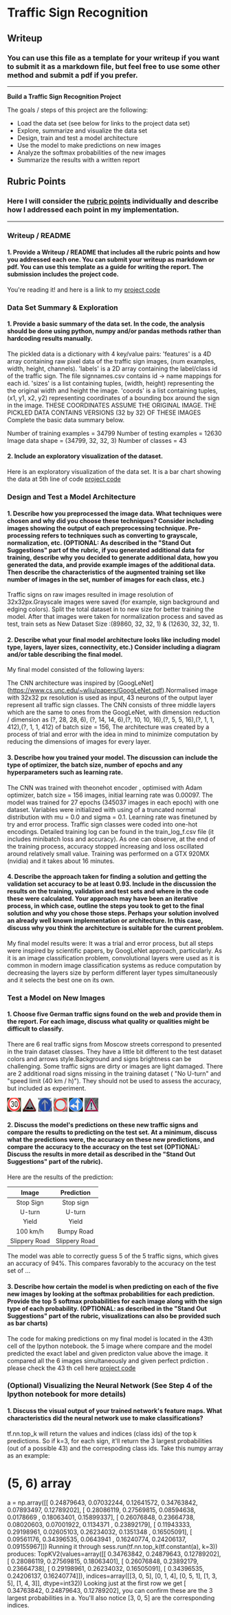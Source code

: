 # **Traffic Sign Recognition** 

## Writeup

### You can use this file as a template for your writeup if you want to submit it as a markdown file, but feel free to use some other method and submit a pdf if you prefer.

---

**Build a Traffic Sign Recognition Project**

The goals / steps of this project are the following:
* Load the data set (see below for links to the project data set)
* Explore, summarize and visualize the data set
* Design, train and test a model architecture
* Use the model to make predictions on new images
* Analyze the softmax probabilities of the new images
* Summarize the results with a written report


[//]: # (Image References)

[image1]: ./examples/visualization.jpg "Visualization"
[image2]: ./examples/grayscale.jpg "Grayscaling"
[image3]: ./examples/random_noise.jpg "Random Noise"
[image4]: ./examples/placeholder.png "Traffic Sign 1"
[image5]: ./examples/placeholder.png "Traffic Sign 2"
[image6]: ./examples/placeholder.png "Traffic Sign 3"
[image7]: ./examples/placeholder.png "Traffic Sign 4"
[image8]: ./examples/placeholder.png "Traffic Sign 5"

## Rubric Points
### Here I will consider the [rubric points](https://review.udacity.com/#!/rubrics/481/view) individually and describe how I addressed each point in my implementation.  

---
### Writeup / README

#### 1. Provide a Writeup / README that includes all the rubric points and how you addressed each one. You can submit your writeup as markdown or pdf. You can use this template as a guide for writing the report. The submission includes the project code.

You're reading it! and here is a link to my [project code](https://github.com/praveenvattem/TrafficSign_Classifier)

### Data Set Summary & Exploration

#### 1. Provide a basic summary of the data set. In the code, the analysis should be done using python, numpy and/or pandas methods rather than hardcoding results manually.

The pickled data is a dictionary with 4 key/value pairs:
'features' is a 4D array containing raw pixel data of the traffic sign images, (num examples, width, height, channels).
'labels' is a 2D array containing the label/class id of the traffic sign. The file signnames.csv contains id -> name mappings for each id.
'sizes' is a list containing tuples, (width, height) representing the the original width and height the image.
'coords' is a list containing tuples, (x1, y1, x2, y2) representing coordinates of a bounding box around the sign in the image. THESE COORDINATES ASSUME THE ORIGINAL IMAGE. THE PICKLED DATA CONTAINS VERSIONS (32 by 32) OF THESE IMAGES
Complete the basic data summary below.

Number of training examples = 34799
Number of testing examples = 12630
Image data shape = (34799, 32, 32, 3)
Number of classes = 43

#### 2. Include an exploratory visualization of the dataset.

Here is an exploratory visualization of the data set. It is a bar chart showing the data at 5th line of code [project code](https://github.com/praveenvattem/TrafficSign_Classifier/blob/master/Traffic_Sign_Classifier.ipynb)


### Design and Test a Model Architecture

#### 1. Describe how you preprocessed the image data. What techniques were chosen and why did you choose these techniques? Consider including images showing the output of each preprocessing technique. Pre-processing refers to techniques such as converting to grayscale, normalization, etc. (OPTIONAL: As described in the "Stand Out Suggestions" part of the rubric, if you generated additional data for training, describe why you decided to generate additional data, how you generated the data, and provide example images of the additional data. Then describe the characteristics of the augmented training set like number of images in the set, number of images for each class, etc.)
Traffic signs on raw images resulted in image resolution of 32x32px.Grayscale images were saved (for example, sign background and edging colors). 
Split the total dataset in to new size for better training the model.
After that  images were taken for  normalization process and saved as test, train sets as New Dataset Size :(89860, 32, 32, 1) & (12630, 32, 32, 1).


#### 2. Describe what your final model architecture looks like including model type, layers, layer sizes, connectivity, etc.) Consider including a diagram and/or table describing the final model.

My final model consisted of the following layers:
 
The CNN architecture was inspired by [GoogLeNet] (https://www.cs.unc.edu/~wliu/papers/GoogLeNet.pdf).Normalised image with 32x32 px resolution is used as input, 43 neurons of the output layer represent all traffic sign classes. The CNN consists of three middle layers which are the same to ones from the GoogLeNet, with dimension reduction / dimension as (?, 28, 28, 6), (?, 14, 14, 6),(?, 10, 10, 16),(?, 5, 5, 16),(?, 1, 1, 412),(?, 1, 1, 412)    of batch size = 156, 
The architecture was created by a process of trial and error with the idea in mind to minimize computation by reducing the dimensions of images for every layer.


#### 3. Describe how you trained your model. The discussion can include the type of optimizer, the batch size, number of epochs and any hyperparameters such as learning rate.

The CNN was trained with theonehot encoder , optimised with  Adam optimizer, batch size = 156 images, initial learning rate was 0.00097. The model was trained for 27 epochs (345037 images in each epoch) with one dataset.
Variables were initialized with using of a truncated normal distribution with mu = 0.0 and sigma = 0.1. Learning rate was finetuned by try and error process.
Traffic sign classes were coded into one-hot encodings.
Detailed training log can be found in the train_log_f.csv file (it includes minibatch loss and accuracy). As one can observe, at the end of the training process, accuracy stopped increasing and loss oscillated around relatively small value.
Training was performed on a GTX 920MX (nvidia) and it takes about 16 minutes.

#### 4. Describe the approach taken for finding a solution and getting the validation set accuracy to be at least 0.93. Include in the discussion the results on the training, validation and test sets and where in the code these were calculated. Your approach may have been an iterative process, in which case, outline the steps you took to get to the final solution and why you chose those steps. Perhaps your solution involved an already well known implementation or architecture. In this case, discuss why you think the architecture is suitable for the current problem.

My final model results were:
It was a trial and error process, but all steps were inspired by scientific papers, by GoogLeNet approach, particularly.
As it is an image classification problem, convolutional layers were used as it is common in modern image classification systems as reduce computation by decreasing the layers size  by perform different layer types simultaneously and it selects the best one on its own.
### Test a Model on New Images

#### 1. Choose five German traffic signs found on the web and provide them in the report. For each image, discuss what quality or qualities might be difficult to classify.

There are 6 real traffic signs from Moscow streets correspond to presented in the train dataset classes. They have a little bit different to the test dataset colors and arrows style.Background and signs brightness can be challenging. Some traffic signs are dirty or images are light damaged.
There are 2 additional road signs missing in the training dataset ( "No U-turn" and "speed limit (40 km / h)"). They should not be used to assess the accuracy, but included as experiment.

![image 1](mysigns/1.png) ![image 2](mysigns/2.png) ![image 3](mysigns/3.png) ![image 4](mysigns/4.png) ![image 5](mysigns/5.png) ![image 6](mysigns/6.png) 

#### 2. Discuss the model's predictions on these new traffic signs and compare the results to predicting on the test set. At a minimum, discuss what the predictions were, the accuracy on these new predictions, and compare the accuracy to the accuracy on the test set (OPTIONAL: Discuss the results in more detail as described in the "Stand Out Suggestions" part of the rubric).

Here are the results of the prediction:

| Image			        |     Prediction	        					| 
|:---------------------:|:---------------------------------------------:| 
| Stop Sign      		| Stop sign   									| 
| U-turn     			| U-turn 										|
| Yield					| Yield											|
| 100 km/h	      		| Bumpy Road					 				|
| Slippery Road			| Slippery Road      							|


The model was able to correctly guess 5 of the 5 traffic signs, which gives an accuracy of 94%. This compares favorably to the accuracy on the test set of ...

#### 3. Describe how certain the model is when predicting on each of the five new images by looking at the softmax probabilities for each prediction. Provide the top 5 softmax probabilities for each image along with the sign type of each probability. (OPTIONAL: as described in the "Stand Out Suggestions" part of the rubric, visualizations can also be provided such as bar charts)

The code for making predictions on my final model is located in the 43th cell of the Ipython notebook.
the 5 image where compare and the model predicted the exact label and given predicton value above the image. it compared all the 6 images simultaneously and given perfect prdiction . please check the 43 th cell here [project code](https://github.com/praveenvattem/TrafficSign_Classifier/blob/master/Traffic_Sign_Classifier.ipynb)

### (Optional) Visualizing the Neural Network (See Step 4 of the Ipython notebook for more details)
#### 1. Discuss the visual output of your trained network's feature maps. What characteristics did the neural network use to make classifications?
tf.nn.top_k will return the values and indices (class ids) of the top k predictions. So if k=3, for each sign, it'll return the 3 largest probabilities (out of a possible 43) and the correspoding class ids.
Take this numpy array as an example:
# (5, 6) array
a = np.array([[ 0.24879643,  0.07032244,  0.12641572,  0.34763842,  0.07893497,
         0.12789202],
       [ 0.28086119,  0.27569815,  0.08594638,  0.0178669 ,  0.18063401,
         0.15899337],
       [ 0.26076848,  0.23664738,  0.08020603,  0.07001922,  0.1134371 ,
         0.23892179],
       [ 0.11943333,  0.29198961,  0.02605103,  0.26234032,  0.1351348 ,
         0.16505091],
       [ 0.09561176,  0.34396535,  0.0643941 ,  0.16240774,  0.24206137,
         0.09155967]])
Running it through sess.run(tf.nn.top_k(tf.constant(a), k=3)) produces:
TopKV2(values=array([[ 0.34763842,  0.24879643,  0.12789202],
       [ 0.28086119,  0.27569815,  0.18063401],
       [ 0.26076848,  0.23892179,  0.23664738],
       [ 0.29198961,  0.26234032,  0.16505091],
       [ 0.34396535,  0.24206137,  0.16240774]]), indices=array([[3, 0, 5],
       [0, 1, 4],
       [0, 5, 1],
       [1, 3, 5],
       [1, 4, 3]], dtype=int32))
Looking just at the first row we get [ 0.34763842,  0.24879643,  0.12789202], you can confirm these are the 3 largest probabilities in a. You'll also notice [3, 0, 5] are the corresponding indices.


